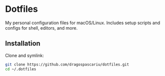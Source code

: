 # Dotfiles  

My personal configuration files for macOS/Linux. Includes setup scripts and configs for shell, editors, and more.  

## Installation  

Clone and symlink:  
```bash
git clone https://github.com/dragospascariu/dotfiles.git
cd ~/.dotfiles

